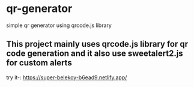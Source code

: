 # qr-generator
simple qr generator using qrcode.js library

<h2>This project mainly uses qrcode.js library for qr code generation and it also use sweetalert2.js for custom alerts</h2>

try it-: https://super-belekoy-b6ead9.netlify.app/
